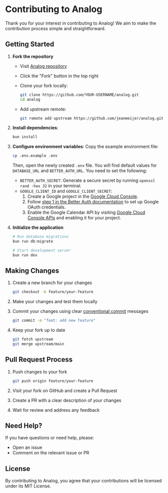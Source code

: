 # Contributing to Analog

Thank you for your interest in contributing to Analog! We aim to make the contribution process simple and straightforward.

## Getting Started

1. **Fork the repository**

   - Visit [Analog repository](https://github.com/jeanmeijer/analog)
   - Click the "Fork" button in the top right
   - Clone your fork locally:

     ```bash
     git clone https://github.com/YOUR-USERNAME/analog.git
     cd analog
     ```

   - Add upstream remote:

     ```bash
     git remote add upstream https://github.com/jeanmeijer/analog.git
     ```

2. **Install dependencies**:

   ```bash
   bun install
   ```

3. **Configure environment variables**:
   Copy the example environment file:

   ```bash
   cp .env.example .env
   ```

   Then, open the newly created `.env` file. You will find default values for `DATABASE_URL` and `BETTER_AUTH_URL`. You need to set the following:

   - `BETTER_AUTH_SECRET`: Generate a secure secret by running `openssl rand -hex 32` in your terminal.
   - `GOOGLE_CLIENT_ID` and `GOOGLE_CLIENT_SECRET`:
     1. Create a Google project in the [Google Cloud Console](https://console.cloud.google.com/).
     2. Follow [step 1 in the Better Auth documentation](https://www.better-auth.com/docs/authentication/google) to set up Google OAuth credentials.
     3. Enable the Google Calendar API by visiting [Google Cloud Console APIs](https://console.cloud.google.com/apis/library/calendar-json.googleapis.com) and enabling it for your project.

4. **Initialize the application**

   ```bash
   # Run database migrations
   bun run db:migrate

   # Start development server
   bun run dev
   ```

## Making Changes

1. Create a new branch for your changes

   ```bash
   git checkout -b feature/your-feature
   ```

2. Make your changes and test them locally

3. Commit your changes using clear [conventional commit](https://www.conventionalcommits.org/en/v1.0.0/) messages

   ```bash
   git commit -m "feat: add new feature"
   ```

4. Keep your fork up to date

   ```bash
   git fetch upstream
   git merge upstream/main
   ```

## Pull Request Process

1. Push changes to your fork

   ```bash
   git push origin feature/your-feature
   ```

2. Visit your fork on GitHub and create a Pull Request
3. Create a PR with a clear description of your changes
4. Wait for review and address any feedback

## Need Help?

If you have questions or need help, please:

- Open an issue
- Comment on the relevant issue or PR

## License

By contributing to Analog, you agree that your contributions will be licensed under its MIT License.
